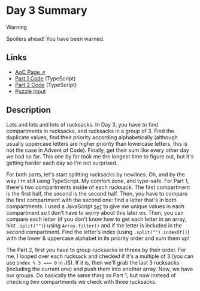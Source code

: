 # Day 3 Summary

> [!WARNING]  
> Spoilers ahead! You have been warned.

## Links

- [AoC Page ↗︎](https://adventofcode.com/2022/day/3)
- [Part 1 Code](https://github.com/GodderE2D/advent-of-code/blob/main/results/2022/day-3/part-1.ts) (TypeScript)
- [Part 2 Code](https://github.com/GodderE2D/advent-of-code/blob/main/results/2022/day-3/part-2.ts) (TypeScript)
- [Puzzle Input](https://github.com/GodderE2D/advent-of-code/blob/main/results/2022/day-3/input.txt)

## Description

Lots and lots and lots of rucksacks. In Day 3, you have to find compartments in rucksacks, and rucksacks in a group
of 3. Find the duplicate values, find their priority according alphabetically (although usually uppercase letters are
higher priority than lowercase letters, this is not the case in Advent of Code). Finally, get their sum like every other
day we had so far. This one by far took me the longest time to figure out, but it's getting harder each day so I'm not
surprised.

For both parts, let's start splitting rucksacks by newlines. Oh, and by the way I'm still using TypeScript. My comfort
zone, and type-safe. For Part 1, there's two compartments inside of each rucksack. The first compartment is the first
half, the second is the second half. Then, you have to compare the first compartment with the second one: find a letter
that's in both compartments. I used a JavaScript
[`Set`](https://developer.mozilla.org/en-US/docs/Web/JavaScript/Reference/Global_Objects/Set) to give me unique values
in each compartment so I don't have to worry about this later on. Then, you can compare each letter (if you don't know
how to get each letter in an array, hint `.split("")`) using `Array.filter()` and if the letter is included in the
second compartment. Find the letter's index (using `.split("").indexOf()`) with the lower & uppercase alphabet in its
priority order and sum them up!

The Part 2, first you have to group rucksacks in threes by their order. For me, I looped over each rucksack and checked
if it's a multiple of 3 (you can use `index % 3 === 0` in JS). If it is, then we'll grab the last 3 rucksacks (including
the current one) and push them into another array. Now, we have our groups. Do basically the same thing as Part 1, but
now instead of checking two compartments we check with three rucksacks.
